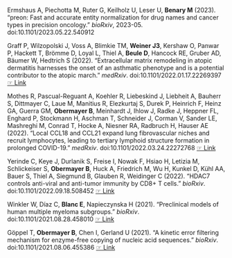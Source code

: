 Ermshaus A, Piechotta M, Ruter G, Keilholz U, Leser U, **Benary  M** (2023).
“preon: Fast and accurate entity normalization for drug names and
cancer types in precision oncology.” _bioRxiv_, 2023-05.
doi:10.1101/2023.05.22.540912


Graff P, Wilzopolski J, Voss A, Blimkie TM, **Weiner  J3**, Kershaw O,
Panwar P, Hackett T, Brömme D, Loyal L, Thiel A, **Beule  D**, Hancock RE,
Gruber AD, Bäumer W, Hedtrich S (2022). “Extracellular matrix
remodeling in atopic dermatitis harnesses the onset of an asthmatic
phenotype and is a potential contributor to the atopic march.”
_medRxiv_. doi:10.1101/2022.01.17.22269397
 [☞ Link](https://www.medrxiv.org/content/10.1101/2022.01.17.22269397.abstract)

Mothes R, Pascual-Reguant A, Koehler R, Liebeskind J, Liebheit A,
Bauherr S, Dittmayer C, Laue M, Manitius R, Elezkurtaj S, Durek P,
Heinrich F, Heinz GA, Guerra GM, **Obermayer  B**, Meinhardt J, Ihlow J,
Radke J, Heppner FL, Enghard P, Stockmann H, Aschman T, Schneider J,
Corman V, Sander LE, Mashreghi M, Conrad T, Hocke A, Niesner RA,
Radbruch H, Hauser AE (2022). “Local CCL18 and CCL21 expand lung
fibrovascular niches and recruit lymphocytes, leading to tertiary
lymphoid structure formation in prolonged COVID-19.” _medRxiv_.
doi:10.1101/2022.03.24.22272768
 [☞ Link](https://www.medrxiv.org/content/early/2022/03/27/2022.03.24.22272768)

Yerinde C, Keye J, Durlanik S, Freise I, Nowak F, Hsiao H, Letizia M,
Schlickeiser S, **Obermayer  B**, Huck A, Friedrich M, Wu H, Kunkel D, Kühl
AA, Bauer S, Thiel A, Siegmund B, Glauben R, Weidinger C (2022). “HDAC7
controls anti-viral and anti-tumor immunity by CD8+ T cells.”
_bioRxiv_. doi:10.1101/2022.09.18.508452
 [☞ Link](https://www.biorxiv.org/content/early/2022/09/19/2022.09.18.508452)

Winkler W, Díaz C, **Blanc  E**, Napieczynska H (2021). “Preclinical models
of human multiple myeloma subgroups.” _bioRxiv_.
doi:10.1101/2021.08.28.458010
 [☞ Link](https://www.biorxiv.org/content/10.1101/2021.08.28.458010.abstract)

Göppel T, **Obermayer  B**, Chen I, Gerland U (2021). “A kinetic error
filtering mechanism for enzyme-free copying of nucleic acid sequences.”
_bioRxiv_. doi:10.1101/2021.08.06.455386
 [☞ Link](https://www.biorxiv.org/content/10.1101/2021.08.06.455386.abstract)
